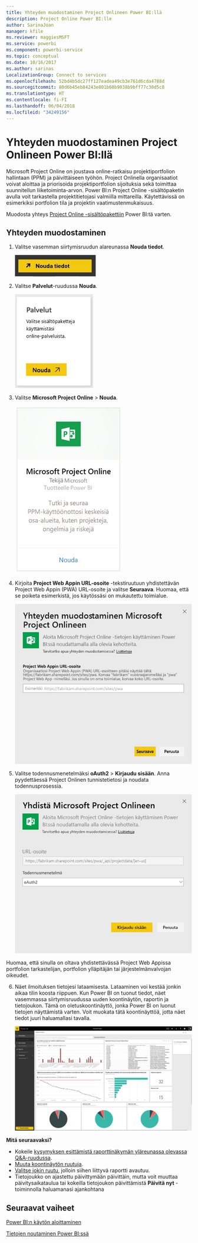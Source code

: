 ```yaml
---
title: Yhteyden muodostaminen Project Onlineen Power BI:llä
description: Project Online Power BI:lle
author: SarinaJoan
manager: kfile
ms.reviewer: maggiesMSFT
ms.service: powerbi
ms.component: powerbi-service
ms.topic: conceptual
ms.date: 10/16/2017
ms.author: sarinas
LocalizationGroup: Connect to services
ms.openlocfilehash: 52bd4b5dc27ff127eadea49cb3e761d6cda4788d
ms.sourcegitcommit: 80d6b45eb84243e801b60b9038b9bff77c30d5c8
ms.translationtype: HT
ms.contentlocale: fi-FI
ms.lasthandoff: 06/04/2018
ms.locfileid: "34249156"
---
```

# <a name="connect-to-project-online-with-power-bi"></a>Yhteyden muodostaminen Project Onlineen Power BI:llä
Microsoft Project Online on joustava online-ratkaisu projektiportfolion hallintaan (PPM) ja päivittäiseen työhön. Project Onlinella organisaatiot voivat aloittaa ja priorisoida projektiportfolion sijoituksia sekä toimittaa suunnitellun liiketoiminta-arvon. Power BI:n Project Online -sisältöpaketin avulla voit tarkastella projektitietojasi valmiilla mittareilla. Käytettävissä on esimerkiksi portfolion tila ja projektin vaatimustenmukaisuus.

Muodosta yhteys [Project Online -sisältöpakettiin](https://app.powerbi.com/getdata/services/project-online) Power BI:tä varten.

## <a name="how-to-connect"></a>Yhteyden muodostaminen
1. Valitse vasemman siirtymisruudun alareunassa **Nouda tiedot**.
   
    ![](media/service-connect-to-project-online/getdata.png)
2. Valitse **Palvelut**-ruudussa **Nouda**.
   
   ![](media/service-connect-to-project-online/services.png)
3. Valitse **Microsoft Project Online** \> **Nouda**.
   
   ![](media/service-connect-to-project-online/mproject.png)
4. Kirjoita **Project Web Appin URL-osoite** -tekstiruutuun yhdistettävän Project Web Appin (PWA) URL-osoite ja valitse **Seuraava**. Huomaa, että se poiketa esimerkistä, jos käytössäsi on mukautettu toimialue.
   
    ![](media/service-connect-to-project-online/params.png)
5. Valitse todennusmenetelmäksi **oAuth2** \> **Kirjaudu sisään**. Anna pyydettäessä Project Onlinen tunnistetietosi ja noudata todennusprosessia.
   
    ![](media/service-connect-to-project-online/creds.png)
    
Huomaa, että sinulla on oltava yhdistettävässä Project Web Appissa portfolion tarkastelijan, portfolion ylläpitäjän tai järjestelmänvalvojan oikeudet.

6. Näet ilmoituksen tietojesi lataamisesta. Lataaminen voi kestää jonkin aikaa tilin koosta riippuen. Kun Power BI on tuonut tiedot, näet vasemmassa siirtymisruudussa uuden koontinäytön, raportin ja tietojoukon. Tämä on oletuskoontinäyttö, jonka Power BI on luonut tietojen näyttämistä varten. Voit muokata tätä koontinäyttöä, jotta näet tiedot juuri haluamallasi tavalla.
   
   ![](media/service-connect-to-project-online/dashboard2.png)

**Mitä seuraavaksi?**

* Kokeile [kysymyksen esittämistä raporttinäkymän yläreunassa olevassa Q&A-ruudussa](power-bi-q-and-a.md).
* [Muuta koontinäytön ruutuja](service-dashboard-edit-tile.md).
* [Valitse jokin ruutu](service-dashboard-tiles.md), jolloin siihen liittyvä raportti avautuu.
* Tietojoukko on ajastettu päivittymään päivittäin, mutta voit muuttaa päivitysaikataulua tai kokeilla tietojoukon päivittämistä **Päivitä nyt** -toiminnolla haluamanasi ajankohtana

## <a name="next-steps"></a>Seuraavat vaiheet
[Power BI:n käytön aloittaminen](service-get-started.md)

[Tietojen noutaminen Power BI:ssä](service-get-data.md)

